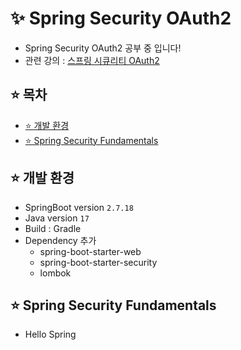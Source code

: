 # ✨ Spring Security OAuth2
- Spring Security OAuth2 공부 중 입니다!
- 관련 강의 : [스프링 시큐리티 OAuth2](https://inf.run/o6Xn)

## ⭐ 목차
- [⭐ 개발 환경](#-개발-환경)
- [⭐ Spring Security Fundamentals](#-spring-security-fundamentals)

## ⭐ 개발 환경
- SpringBoot version `2.7.18`
- Java version `17`
- Build : Gradle
- Dependency 추가
  - spring-boot-starter-web 
  - spring-boot-starter-security
  - lombok

## ⭐ Spring Security Fundamentals
- Hello Spring